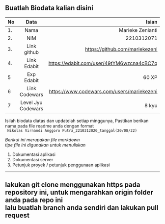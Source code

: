 **Buatlah Biodata kalian disini** <br />
----------------------------------------
|No | Data  | Isian|
|---|:-------:|------:|
|1. |Nama     | Marieke Zenianti |
|2.| NIM        |2210312071  |
|3. |Link github | https://github.com/mariekezeni |
|4.| Link Edabit | https://edabit.com/user/49tYM6wzcna4cBC7q |
|5|Exp Edabit   |  60 XP |
|6| Link Codewars|  https://www.codewars.com/users/mariekezeni  |
|7| Level Jyu Codewars|8 kyu|

Isilah biodata diatas dan updatelah setiap minggunya,
Pastikan berikan nama pada file readme anda dengan format <br/>
`
Nikolas Virnandi Anggoro Putra_2210312020_tanggal(20/08/22)` 

*Berikut ini merupakan file markdown <br/> tipe file ini digunakan untuk menuliskan*
1. Dokumentasi aplikasi
2. Dokumentasi server
3. Petunjuk proyek / petunjuk penggunaan aplikasi
----
**lakukan git clone menggunakan https pada repository ini, untuk mengarahkan origin folder anda pada repo ini<br/> lalu buatlah branch anda sendiri dan lakukan pull request**
----

